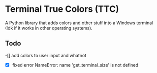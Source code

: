 # Terminal True Colors (TTC)

A Python library that adds colors and other stuff into a Windows terminal (Idk if it works in other operating systems).

## Todo
-[] add colors to user input and whatnot
-[X] fixed error NameError: name 'get_terminal_size' is not defined